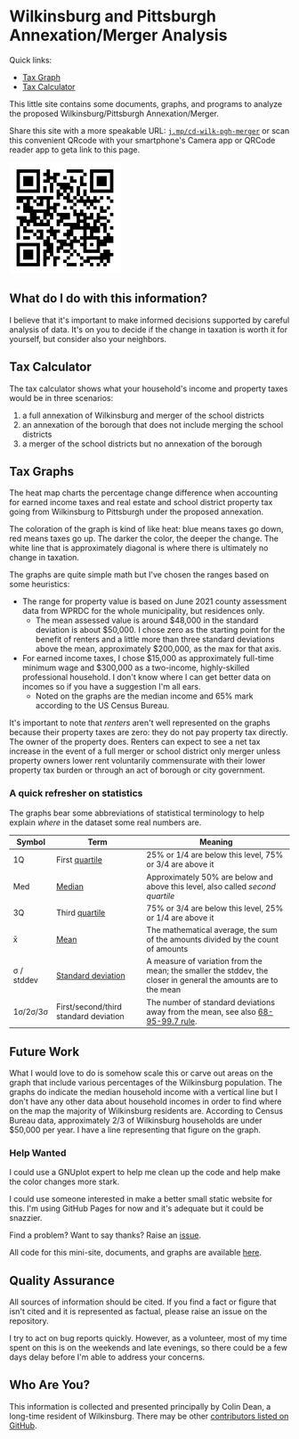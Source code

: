 # Wilkinsburg and Pittsburgh Annexation/Merger Analysis

Quick links:

* [Tax Graph](wilkinsburg_pittsburgh_merger_taxes.svg)
* [Tax Calculator](calculator.html)

This little site contains some documents, graphs, and programs to analyze the proposed Wilkinsburg/Pittsburgh Annexation/Merger.

Share this site with a more speakable URL: [`j.mp/cd-wilk-pgh-merger`](https://bit.ly/cd-wilk-pgh-merger) or scan this convenient QRcode with your smartphone's Camera app or QRCode reader app to geta link to this page.

![QRcode to the link above](bitly-qrcode.png)

## What do I do with this information?

I believe that it's important to make informed decisions supported by careful analysis of data.
It's on you to decide if the change in taxation is worth it for yourself, but consider also your neighbors.


## Tax Calculator

The tax calculator shows what your household's income and property taxes would be in three scenarios:

1. a full annexation of Wilkinsburg and merger of the school districts
2. an annexation of the borough that does not include merging the school districts
3. a merger of the school districts but no annexation of the borough

## Tax Graphs

The heat map charts the percentage change difference when accounting for earned income taxes and real estate and school district property tax going from Wilkinsburg to Pittsburgh under the proposed annexation.

The coloration of the graph is kind of like heat: blue means taxes go down, red means taxes go up. The darker the color, the deeper the change. The white line that is approximately diagonal is where there is ultimately no change in taxation.

The graphs are quite simple math but I've chosen the ranges based on some heuristics:

* The range for property value is based on June 2021 county assessment data from WPRDC for the whole municipality, but residences only.
  * The mean assessed value is around $48,000 in the standard deviation is about $50,000. I chose zero as the starting point for the benefit of renters and a little more than three standard deviations above the mean, approximately $200,000, as the max for that axis.
* For earned income taxes, I chose $15,000 as approximately full-time minimum wage and $300,000 as a two-income, highly-skilled professional household. I don't know where I can get better data on incomes so if you have a suggestion I'm all ears.
  * Noted on the graphs are the median income and 65% mark according to the US Census Bureau.

It's important to note that _renters_ aren't well represented on the graphs
because their property taxes are zero: they do not pay property tax directly.
The owner of the property does.
Renters can expect to see a net tax increase in the event of a full merger or school district only merger
unless property owners lower rent voluntarily commensurate with their
lower property tax burden or through an act of borough or city government.

### A quick refresher on statistics

The graphs bear some abbreviations of statistical terminology to help explain _where_ in the dataset some real numbers are.

|Symbol|Term|Meaning|
|---|---|---|
|1Q|First [quartile](https://en.wikipedia.org/wiki/Quartile)|25% or 1/4 are below this level, 75% or 3/4 are above it|
|Med|[Median](https://en.wikipedia.org/wiki/Median)|Approximately 50% are below and above this level, also called _second quartile_|
|3Q|Third [quartile](https://en.wikipedia.org/wiki/Quartile)|75% or 3/4 are below this level, 25% or 1/4 are above it|
|x̄|[Mean](https://en.wikipedia.org/wiki/Mean)|The mathematical average, the sum of the amounts divided by the count of amounts|
|σ / stddev|[Standard deviation](https://en.wikipedia.org/wiki/Standard_deviation)|A measure of variation from the mean; the smaller the stddev, the closer in general the amounts are to the mean|
|1σ/2σ/3σ|First/second/third standard deviation|The number of standard deviations away from the mean, see also [68-95-99.7 rule](https://en.wikipedia.org/wiki/68%E2%80%9395%E2%80%9399.7_rule).|

## Future Work

What I would love to do is somehow scale this or carve out areas on the graph that include various percentages of the Wilkinsburg population.
The graphs do indicate the median household income with a vertical line but
I don't have any other data about household incomes in order to find where on
the map the majority of Wilkinsburg residents are. According to Census Bureau
data, approximately 2/3 of Wilkinsburg households are under $50,000 per year.
I have a line representing that figure on the graph.

### Help Wanted

I could use a GNUplot expert to help me clean up the code and help make the color changes more stark.

I could use someone interested in make a better small static website for this. I'm using GitHub Pages for now and it's adequate but it could be snazzier.

Find a problem? Want to say thanks? Raise an [issue](https://github.com/colindean/wilkinsburg_pittsburgh_merger_analysis/issues/new).

All code for this mini-site, documents, and graphs are available [here](https://github.com/colindean/wilkinsburg_pittsburgh_merger_analysis).

## Quality Assurance

All sources of information should be cited.
If you find a fact or figure that isn't cited and it is represented as factual,
please raise an issue on the repository.

I try to act on bug reports quickly.
However, as a volunteer, most of my time spent on this is on the weekends and late evenings,
so there could be a few days delay before I'm able to address your concerns.

## Who Are You?

This information is collected and presented principally by Colin Dean, a long-time resident of Wilkinsburg.
There may be other [contributors listed on GitHub](https://github.com/colindean/wilkinsburg_pittsburgh_merger_analysis/graphs/contributors).
